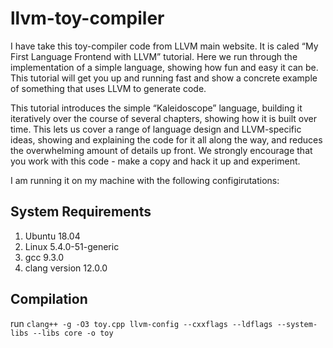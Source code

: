 llvm-toy-compiler
==

I have take this toy-compiler code from LLVM main website. It is caled “My First Language Frontend with LLVM” tutorial. Here we run through the implementation of a simple language, showing how fun and easy it can be. This tutorial will get you up and running fast and show a concrete example of something that uses LLVM to generate code.

This tutorial introduces the simple “Kaleidoscope” language, building it iteratively over the course of several chapters, showing how it is built over time. This lets us cover a range of language design and LLVM-specific ideas, showing and explaining the code for it all along the way, and reduces the overwhelming amount of details up front. We strongly encourage that you work with this code - make a copy and hack it up and experiment.


I am running it on my machine with the following configirutations:
## System Requirements

1. Ubuntu 18.04
2. Linux 5.4.0-51-generic
3. gcc 9.3.0
4. clang version 12.0.0

## Compilation 

run `clang++ -g -O3 toy.cpp llvm-config --cxxflags --ldflags --system-libs --libs core -o toy` 

